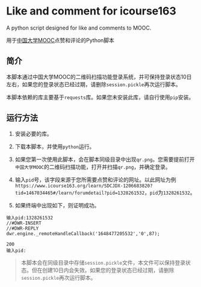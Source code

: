 # Like and comment for icourse163

A python script designed for like and comments to MOOC. 

用于[中国大学MOOC](https://www.icourse163.org/)点赞和评论的Python脚本

## 简介

本脚本通过中国大学MOOC的二维码扫描功能登录系统，并可保持登录状态10日左右，如果您的登录状态已经过期，请删除`session.pickle`再次运行脚本。

本脚本依赖的库主要基于`requests`库。如果您未安装此库，请自行使用`pip`安装。

## 运行方法

1. 安装必要的库。

2. 下载本脚本，并使用`python`运行。

1. 如果您第一次使用此脚本，会在脚本同级目录中出现`qr.png`。您需要提前打开`中国大学MOOC`的二维码扫描功能，打开并扫描`qr.png`，并确定登录。

1. 输入`pid`号，该字段来源于您所需要点赞和评论的网址。以此网址为例`https://www.icourse163.org/learn/SDCJDX-1206683820?tid=1467034465#/learn/forumdetail?pid=1328261532`，`pid`为`1328261532`。

1. 如果终端中出现如下，则证明成功。

```
输入pid:1328261532
//#DWR-INSERT
//#DWR-REPLY
dwr.engine._remoteHandleCallback('1648477205532','0',87);

200
输入pid:
```

> 本脚本会在同级目录中存储`session.pickle`文件，本文件可以保持登录状态。但在创建10日内会失效。如果您的登录状态已经过期，请删除`session.pickle`再次运行脚本。

